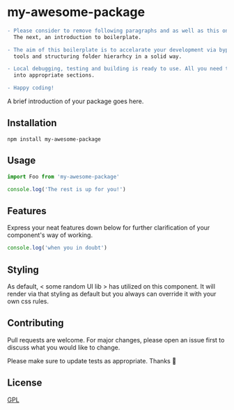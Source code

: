 # my-awesome-package

```diff
- Please consider to remove following paragraphs and as well as this one before publishing your work. 
  The next, an introduction to boilerplate.

- The aim of this boilerplate is to accelarate your development via bypassing configuration of crucial
  tools and structuring folder hierarhcy in a solid way.

- Local debugging, testing and building is ready to use. All you need to do is pasting your base code 
  into appropriate sections.

- Happy coding!
```

A brief introduction of your package goes here.

## Installation


```
npm install my-awesome-package
```

## Usage

```javascript
import Foo from 'my-awesome-package'

console.log('The rest is up for you!')

```



## Features
Express your neat features down below for further clarification of your component's way of working.

```javascript
console.log('when you in doubt')
```






## Styling
As default, < some random UI lib > has utilized on this component. It will render via that styling as default but you always can override it with your own css rules.


## Contributing
Pull requests are welcome. For major changes, please open an issue first to discuss what you would like to change.

Please make sure to update tests as appropriate.
Thanks :raised_hands:


## License
[GPL](https://choosealicense.com/licenses/gpl-3.0/)
